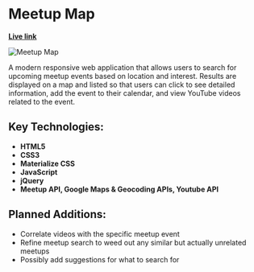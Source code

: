 # Meetup Map

**[Live link](http://www.meetup-map.com)**

![Meetup Map](http://taylorsturtz.com/images/MeetupMap-WebMock-sm.jpg)

A modern responsive web application that allows users to search for upcoming meetup events based on location and interest. Results are displayed on a map and listed so that users can click to see detailed information, add the event to their calendar, and view YouTube videos related to the event.

## Key Technologies:
- **HTML5**
- **CSS3**
- **Materialize CSS**
- **JavaScript**
- **jQuery**
- **Meetup API, Google Maps & Geocoding APIs, Youtube API**

## Planned Additions:
- Correlate videos with the specific meetup event
- Refine meetup search to weed out any similar but actually unrelated meetups
- Possibly add suggestions for what to search for

